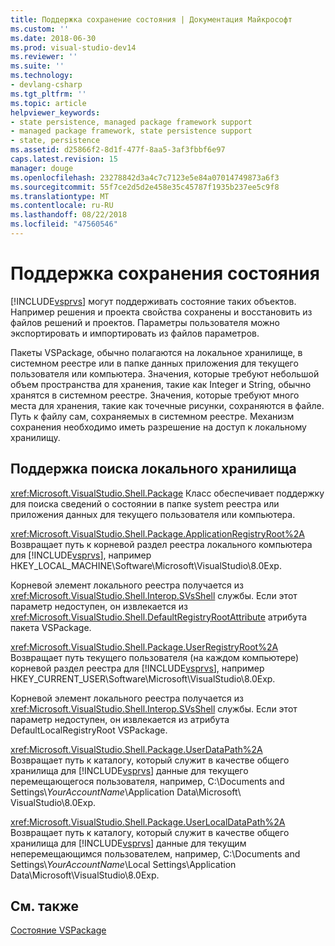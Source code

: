 ```yaml
---
title: Поддержка сохранение состояния | Документация Майкрософт
ms.custom: ''
ms.date: 2018-06-30
ms.prod: visual-studio-dev14
ms.reviewer: ''
ms.suite: ''
ms.technology:
- devlang-csharp
ms.tgt_pltfrm: ''
ms.topic: article
helpviewer_keywords:
- state persistence, managed package framework support
- managed package framework, state persistence support
- state, persistence
ms.assetid: d25866f2-8d1f-477f-8aa5-3af3fbbf6e97
caps.latest.revision: 15
manager: douge
ms.openlocfilehash: 23278842d3a4c7c7123e5e84a07014749873a6f3
ms.sourcegitcommit: 55f7ce2d5d2e458e35c45787f1935b237ee5c9f8
ms.translationtype: MT
ms.contentlocale: ru-RU
ms.lasthandoff: 08/22/2018
ms.locfileid: "47560546"
---
```

# <a name="support-for-state-persistence"></a>Поддержка сохранения состояния
[!INCLUDE[vsprvs](../includes/vsprvs-md.md)] могут поддерживать состояние таких объектов. Например решения и проекта свойства сохранены и восстановить из файлов решений и проектов. Параметры пользователя можно экспортировать и импортировать из файлов параметров.  
  
 Пакеты VSPackage, обычно полагаются на локальное хранилище, в системном реестре или в папке данных приложения для текущего пользователя или компьютера. Значения, которые требуют небольшой объем пространства для хранения, такие как Integer и String, обычно хранятся в системном реестре. Значения, которые требуют много места для хранения, такие как точечные рисунки, сохраняются в файле. Путь к файлу сам, сохраняемых в системном реестре. Механизм сохранения необходимо иметь разрешение на доступ к локальному хранилищу.  
  
## <a name="support-for-locating-local-storage"></a>Поддержка поиска локального хранилища  
 <xref:Microsoft.VisualStudio.Shell.Package> Класс обеспечивает поддержку для поиска сведений о состоянии в папке system реестра или приложения данных для текущего пользователя или компьютера.  
  
 <xref:Microsoft.VisualStudio.Shell.Package.ApplicationRegistryRoot%2A>  
 Возвращает путь к корневой раздел реестра локального компьютера для [!INCLUDE[vsprvs](../includes/vsprvs-md.md)], например HKEY_LOCAL_MACHINE\Software\Microsoft\VisualStudio\8.0Exp.  
  
 Корневой элемент локального реестра получается из <xref:Microsoft.VisualStudio.Shell.Interop.SVsShell> службы. Если этот параметр недоступен, он извлекается из <xref:Microsoft.VisualStudio.Shell.DefaultRegistryRootAttribute> атрибута пакета VSPackage.  
  
 <xref:Microsoft.VisualStudio.Shell.Package.UserRegistryRoot%2A>  
 Возвращает путь текущего пользователя (на каждом компьютере) корневой раздел реестра для [!INCLUDE[vsprvs](../includes/vsprvs-md.md)], например HKEY_CURRENT_USER\Software\Microsoft\VisualStudio\8.0Exp.  
  
 Корневой элемент локального реестра получается из <xref:Microsoft.VisualStudio.Shell.Interop.SVsShell> службы. Если этот параметр недоступен, он извлекается из атрибута DefaultLocalRegistryRoot VSPackage.  
  
 <xref:Microsoft.VisualStudio.Shell.Package.UserDataPath%2A>  
 Возвращает путь к каталогу, который служит в качестве общего хранилища для [!INCLUDE[vsprvs](../includes/vsprvs-md.md)] данные для текущего перемещающегося пользователя, например, C:\Documents and Settings\\*YourAccountName*\Application Data\Microsoft\ VisualStudio\8.0Exp.  
  
 <xref:Microsoft.VisualStudio.Shell.Package.UserLocalDataPath%2A>  
 Возвращает путь к каталогу, который служит в качестве общего хранилища для [!INCLUDE[vsprvs](../includes/vsprvs-md.md)] данные для текущим неперемещающимся пользователем, например, C:\Documents and Settings\\*YourAccountName*\Local Settings\Application Data\Microsoft\VisualStudio\8.0Exp.  
  
## <a name="see-also"></a>См. также  
 [Состояние VSPackage](../misc/vspackage-state.md)